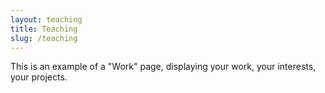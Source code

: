 ```yaml
---
layout: teaching
title: Teaching
slug: /teaching
---
```


This is an example of a "Work" page, displaying your work, your interests, your projects.



<br />
<br />
